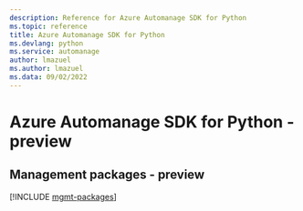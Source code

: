 ```yaml
---
description: Reference for Azure Automanage SDK for Python
ms.topic: reference
title: Azure Automanage SDK for Python
ms.devlang: python
ms.service: automanage
author: lmazuel
ms.author: lmazuel
ms.data: 09/02/2022
---
```

# Azure Automanage SDK for Python - preview

## Management packages - preview
[!INCLUDE [mgmt-packages](automanage-mgmt-index.md)]